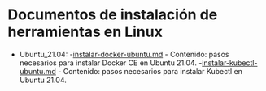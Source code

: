 # Documentos de instalación de herramientas en Linux
- Ubuntu_21.04:
    -[instalar-docker-ubuntu.md](https://github.com/pdafigl/docs/blob/9bc5d15d4cc8a29fd28f12c228dec825b5f6d422/Linux/instalar-docker-ubuntu-21.04.md)
        - Contenido: pasos necesarios para instalar Docker CE en Ubuntu 21.04.
    -[instalar-kubectl-ubuntu.md](https://github.com/pdafigl/docs/blob/c09ec5ba6c14d0303dc923f7c8f68429f869e9cf/Linux/Ubuntu_21.04/instalaci%C3%B3n-kubectl-ubuntu.md)
        - Contenido: pasos necesarios para instalar Kubectl en Ubuntu 21.04.